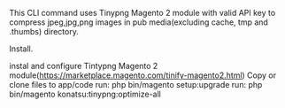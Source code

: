 This CLI command uses Tinypng Magento 2 module with valid API key to compress jpeg,jpg,png images in pub media(excluding cache, tmp and .thumbs) directory.

Install.

instal and configure Tintypng Magento 2 module(https://marketplace.magento.com/tinify-magento2.html)
Copy or clone files to app/code
run: php bin/magento setup:upgrade
run: php bin/magento konatsu:tinypng:optimize-all